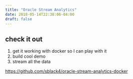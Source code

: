 ```yaml
---
title: "Oracle Stream Analytics"
date: 2018-05-14T22:38:06-04:00
draft: false 
---
```


## check it out 

1. get it working with docker so I can play with it
2. build cool demo
3. stream all the data 

https://github.com/sblack4/oracle-stream-analytics-docker 